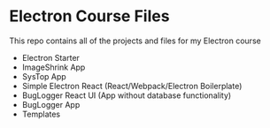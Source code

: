 # Electron Course Files

This repo contains all of the projects and files for my Electron course

- Electron Starter
- ImageShrink App
- SysTop App
- Simple Electron React (React/Webpack/Electron Boilerplate)
- BugLogger React UI (App without database functionality)
- BugLogger App
- Templates
